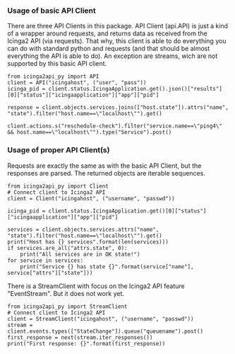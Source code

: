 ### Usage of basic API Client
There are three API Clients in this package. API Client (api.API) is just a kind of a wrapper around requests, and 
returns data as received from the Icinga2 API (via requests). That why, this client is able to do everything you can do 
with standard python and requests (and that should be almost everything the API is able to do).
An exception are streams, wich are not supported by this basic API client.

```
from icinga2api_py import API
client = API("icingahost", ("user", "pass"))
icinga_pid = client.status.IcingaApplication.get().json()["results"][0]["status"]["icingaapplication"]["app"]["pid"]

response = client.objects.services.joins(["host.state"]).attrs("name", "state").filter("host.name==\"localhost\"").get()

client.actions.s("reschedule-check").filter("service.name==\"ping4\" && host.name==\"localhost\"").type("Service").post()
```

### Usage of proper API Client(s)
Requests are exactly the same as with the basic API Client, but the responses are parsed. The returned objects are 
iterable sequences.

```
from icinga2api_py import Client
# Connect client to Icinga2 API
client = Client("icingahost", ("username", "passwd"))

icinga_pid = client.status.IcingaApplication.get()[0]["status"]["icingaapplication"]["app"]["pid"]

services = client.objects.services.attrs("name", "state").filter("host.name==\"localhost\"").get()
print("Host has {} services".format(len(services)))
if services.are_all("attrs.state", 0):
    print("All services are in OK state!")
for service in services:
    print("Service {} has state {}".format(service["name"], service["attrs"]["state"]))
```

There is a StreamClient with focus on the Icinga2 API feature "EventStream". But it does not work yet.

```
from icinga2api_py import StreamClient
# Connect client to Icinga2 API
client = StreamClient("icingahost", ("username", "passwd"))
stream = client.events.types(["StateChange"]).queue("queuename").post()
first_response = next(stream.iter_responses())
print("First response: {}".format(first_response))
```